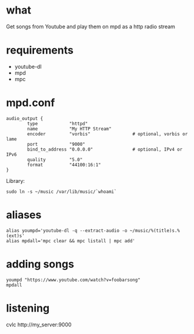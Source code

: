 # what

Get songs from Youtube and play them on mpd as a http radio stream

# requirements

- youtube-dl
- mpd
- mpc

# mpd.conf

```
audio_output {
        type            "httpd"
        name            "My HTTP Stream"
        encoder         "vorbis"                # optional, vorbis or lame
        port            "9000"
        bind_to_address "0.0.0.0"               # optional, IPv4 or IPv6
        quality         "5.0"
        format          "44100:16:1"
}
```

Library:

```shell
sudo ln -s ~/music /var/lib/music/`whoami`
```

# aliases

```shell
alias youmpd='youtube-dl -q --extract-audio -o ~/music/%(title)s.%(ext)s'
alias mpdall='mpc clear && mpc listall | mpc add'
```

# adding songs

```shell
youmpd "https://www.youtube.com/watch?v=foobarsong"
mpdall
```

# listening

cvlc http://my_server:9000
